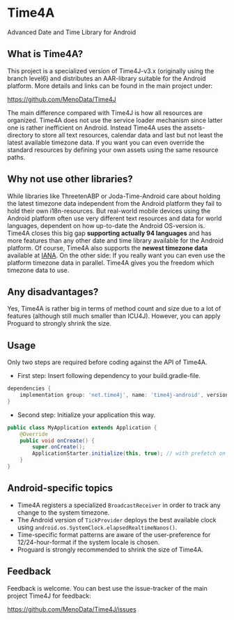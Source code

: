 # Time4A
Advanced Date and Time Library for Android

## What is Time4A?
This project is a specialized version of Time4J-v3.x (originally using the branch level6) and distributes
an AAR-library suitable for the Android platform. More details and links can be found in the main project under:

https://github.com/MenoData/Time4J

The main difference compared with Time4J is how all resources are organized. Time4A does not use the service loader mechanism
since latter one is rather inefficient on Android. Instead Time4A uses the assets-directory to store all text resources,
calendar data and last but not least the latest available timezone data. If you want you can even override the standard
resources by defining your own assets using the same resource paths.

## Why not use other libraries?
While libraries like ThreetenABP or Joda-Time-Android care about holding the latest timezone data independent
from the Android platform they fail to hold their own i18n-resources. But real-world mobile devices using the
Android platform often use very different text resources and data for world languages, dependent on how up-to-date
the Android OS-version is. Time4A closes this big gap **supporting actually 94 languages** and has more features
than any other date and time library available for the Android platform. Of course, Time4A also supports the
**newest timezone data** available at [IANA](http://www.iana.org/time-zones). On the other side: If you really
want you can even use the platform timezone data in parallel. Time4A gives you the freedom which timezone data to use.

## Any disadvantages?
Yes, Time4A is rather big in terms of method count and size due to a lot of features (although still much smaller than ICU4J).
However, you can apply Proguard to strongly shrink the size.

## Usage
Only two steps are required before coding against the API of Time4A.

- First step: Insert following dependency to your build.gradle-file.

```groovy
dependencies {
    implementation group: 'net.time4j', name: 'time4j-android', version: '4.4.1-2019b'
}
```

- Second step: Initialize your application this way.
```java
public class MyApplication extends Application {
    @Override
    public void onCreate() {
        super.onCreate();
        ApplicationStarter.initialize(this, true); // with prefetch on background thread
    }
}
```

## Android-specific topics
- Time4A registers a specialized `BroadcastReceiver` in order to track any change to the system timezone.
- The Android version of `TickProvider` deploys the best available clock using `android.os.SystemClock.elapsedRealtimeNanos()`.
- Time-specific format patterns are aware of the user-preference for 12/24-hour-format if the system locale is chosen.
- Proguard is strongly recommended to shrink the size of Time4A.

## Feedback
Feedback is welcome. You can best use the issue-tracker of the main project Time4J for feedback:

https://github.com/MenoData/Time4J/issues
